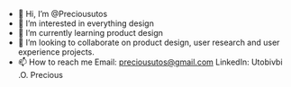 - 👋 Hi, I’m @Preciousutos
- 👀 I’m interested in everything design
- 🌱 I’m currently learning product design
- 💞️ I’m looking to collaborate on product design, user research and user experience projects.
- 📫 How to reach me Email: preciousutos@gmail.com    LinkedIn: Utobivbi .O. Precious

<!---
Preciousutos/Preciousutos is a ✨ special ✨ repository because its `README.md` (this file) appears on your GitHub profile.
You can click the Preview link to take a look at your changes.
--->
